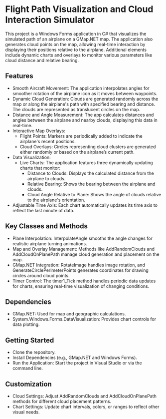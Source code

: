 # Flight Path Visualization and Cloud Interaction Simulator
This project is a Windows Forms application in C# that visualizes the simulated path of an airplane on a GMap.NET map. The application also generates cloud points on the map, allowing real-time interaction by displaying their positions relative to the airplane. Additional elements include dynamic charts and overlays to monitor various parameters like cloud distance and relative bearing.

## Features
- Smooth Aircraft Movement: The application interpolates angles for smoother rotation of the airplane icon as it moves between waypoints.
- Dynamic Cloud Generation: Clouds are generated randomly across the map or along the airplane's path with specified bearing and distance. The clouds are represented as translucent circles on the map.
- Distance and Angle Measurement: The app calculates distances and angles between the airplane and nearby clouds, displaying this data in real-time.
- Interactive Map Overlays:
    - Flight Points: Markers are periodically added to indicate the airplane's recent positions.
    - Cloud Overlays: Circles representing cloud clusters are generated either randomly or based on the airplane’s current path.
- Data Visualization:
    - Live Charts: The application features three dynamically updating charts that monitor:
        - Distance to Clouds: Displays the calculated distance from the airplane to clouds.
        - Relative Bearing: Shows the bearing between the airplane and clouds.
        - Cloud Angle Relative to Plane: Shows the angle of clouds relative to the airplane's orientation.
- Adjustable Time Axis: Each chart automatically updates its time axis to reflect the last minute of data.

## Key Classes and Methods
- Plane Interpolation: InterpolateAngle smooths the angle changes for realistic airplane turning animations.
- Map and Overlay Management: Methods like AddRandomClouds and AddCloudOnPlanePath manage cloud generation and placement on the map.
- GMap.NET Integration: RotateImage handles image rotation, and GenerateCirclePerimeterPoints generates coordinates for drawing circles around cloud points.
- Timer Control: The timer1_Tick method handles periodic data updates for charts, ensuring real-time visualization of changing conditions.

## Dependencies
- GMap.NET: Used for map and geographic calculations.
- System.Windows.Forms.DataVisualization: Provides chart controls for data plotting.

## Getting Started
- Clone the repository.
- Install Dependencies (e.g., GMap.NET and Windows Forms).
- Run the Application: Start the project in Visual Studio or via the command line.

## Customization
- Cloud Settings: Adjust AddRandomClouds and AddCloudOnPlanePath methods for different cloud placement patterns.
- Chart Settings: Update chart intervals, colors, or ranges to reflect other visual needs.
